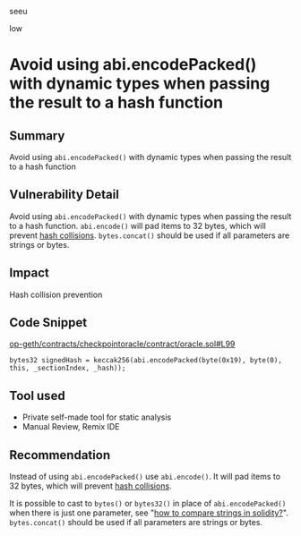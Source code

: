 seeu

low

# Avoid using abi.encodePacked() with dynamic types when passing the result to a hash function

## Summary

Avoid using `abi.encodePacked()` with dynamic types when passing the result to a hash function

## Vulnerability Detail

Avoid using `abi.encodePacked()` with dynamic types when passing the result to a hash function. `abi.encode()` will pad items to 32 bytes, which will prevent [hash collisions](https://docs.soliditylang.org/en/v0.8.13/abi-spec.html#non-standard-packed-mode). `bytes.concat()` should be used if all parameters are strings or bytes.

## Impact

Hash collision prevention

## Code Snippet

[op-geth/contracts/checkpointoracle/contract/oracle.sol#L99](https://github.com/sherlock-audit/2023-01-optimism-seeu-inspace/tree/main/op-geth/contracts/checkpointoracle/contract/oracle.sol#L99)
```Solidity
bytes32 signedHash = keccak256(abi.encodePacked(byte(0x19), byte(0), this, _sectionIndex, _hash));
```

## Tool used

- Private self-made tool for static analysis
- Manual Review, Remix IDE

## Recommendation

Instead of using `abi.encodePacked()` use `abi.encode()`. It will pad items to 32 bytes, which will prevent [hash collisions](https://docs.soliditylang.org/en/v0.8.13/abi-spec.html#non-standard-packed-mode).

It is possible to cast to `bytes()` or `bytes32()` in place of `abi.encodePacked()` when there is just one parameter, see "[how to compare strings in solidity?](https://ethereum.stackexchange.com/questions/30912/how-to-compare-strings-in-solidity#answer-82739)". `bytes.concat()` should be used if all parameters are strings or bytes.